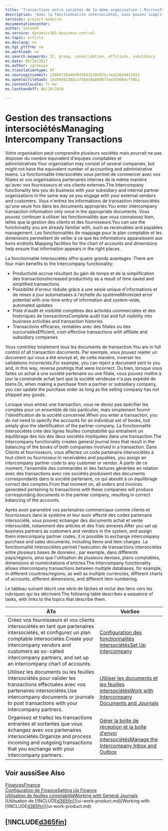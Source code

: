 ```yaml
---
title: "Transactions entre sociétés de la même organisation | Microsoft Docs"
description: "Avec la fonctionnalité intersociétés, vous pouvez simplifier les processus et les transactions entre sociétés appartenant à la même organisation."
services: project-madeira
documentationcenter: 
author: SorenGP
ms.service: dynamics365-business-central
ms.topic: article
ms.devlang: na
ms.tgt_pltfrm: na
ms.workload: na
ms.search.keywords: IC, group, consolidation, affiliate, subsidiary
ms.date: 06/20/2017
ms.author: sgroespe
ms.translationtype: HT
ms.sourcegitcommit: 2286b728a464943841b192031cfea13644441013
ms.openlocfilehash: 2ed5694236bc1f4b6c0ab0d077ae57b08ecff8b1
ms.contentlocale: fr-be
ms.lasthandoff: 06/28/2018

---
```

# <a name="managing-intercompany-transactions"></a><span data-ttu-id="99f0e-103">Gestion des transactions intersociétés</span><span class="sxs-lookup"><span data-stu-id="99f0e-103">Managing Intercompany Transactions</span></span>
<span data-ttu-id="99f0e-104">Votre organisation peut comprendre plusieurs sociétés mais pourrait ne pas disposer du nombre équivalent d'équipes comptables et administratives.</span><span class="sxs-lookup"><span data-stu-id="99f0e-104">Your organization may consist of several companies, but might not have the equivalent number of accounting and administrative teams.</span></span> <span data-ttu-id="99f0e-105">La fonctionnalité Intersociétés vous permet de commercer avec vos filiales et vos organisations partenaires internes de la même manière qu'avec vos fournisseurs et vos clients externes.</span><span class="sxs-lookup"><span data-stu-id="99f0e-105">The Intercompany functionality lets you do business with your subsidiary and internal partner organizations in the same way as you engage with your external vendors and customers.</span></span> <span data-ttu-id="99f0e-106">Vous n'entrez les informations de transaction intersociétés qu'une seule fois dans les documents appropriés.</span><span class="sxs-lookup"><span data-stu-id="99f0e-106">You enter intercompany transaction information only once in the appropriate documents.</span></span> <span data-ttu-id="99f0e-107">Vous pouvez continuer à utiliser les fonctionnalités que vous connaissez bien, telles que la gestion des clients et des fournisseurs.</span><span class="sxs-lookup"><span data-stu-id="99f0e-107">You can use the functionality you are already familiar with, such as receivables and payables management.</span></span> <span data-ttu-id="99f0e-108">Les fonctionnalités de mappage pour le plan comptable et les dimensions permettent de veiller à ce que les informations apparaissent aux bons endroits.</span><span class="sxs-lookup"><span data-stu-id="99f0e-108">Mapping facilities for the chart of accounts and dimensions help ensure that information appears in the right places.</span></span>  

<span data-ttu-id="99f0e-109">La fonctionnalité Intersociétés offre quatre grands avantages :</span><span class="sxs-lookup"><span data-stu-id="99f0e-109">There are four main benefits to the Intercompany functionality:</span></span>  

- <span data-ttu-id="99f0e-110">Productivité accrue résultant du gain de temps et de la simplification des transactions</span><span class="sxs-lookup"><span data-stu-id="99f0e-110">Increased productivity as a result of time saved and simplified transactions</span></span>  
- <span data-ttu-id="99f0e-111">Possibilité d'erreur réduite grâce à une saisie unique d'informations et de mises à jour automatisées à l'échelle du système</span><span class="sxs-lookup"><span data-stu-id="99f0e-111">Minimized error potential with one-time entry of information and system-wide, automated updates</span></span>  
- <span data-ttu-id="99f0e-112">Piste d'audit et visibilité complètes des activités commerciales et des historiques de transactions</span><span class="sxs-lookup"><span data-stu-id="99f0e-112">Complete audit trail and full visibility into business activities and transaction histories</span></span>  
- <span data-ttu-id="99f0e-113">Transactions efficaces, rentables avec des filiales ou des succursales</span><span class="sxs-lookup"><span data-stu-id="99f0e-113">Efficient, cost-effective transactions with affiliate and subsidiary companies</span></span>  

<span data-ttu-id="99f0e-114">Vous contrôlez totalement tous les documents de transaction.</span><span class="sxs-lookup"><span data-stu-id="99f0e-114">You are in full control of all transaction documents.</span></span> <span data-ttu-id="99f0e-115">Par exemple, vous pouvez rejeter un document qui vous a été envoyé et, de cette manière, inverser les validations incorrectes.</span><span class="sxs-lookup"><span data-stu-id="99f0e-115">For example, you can reject a document sent to you and, in this way, reverse postings that were incorrect.</span></span> <span data-ttu-id="99f0e-116">Ou bien, lorsque vous faites un achat à une société partenaire ou une filiale, vous pouvez mettre à jour la commande achat tant que la société vendeuse n'a pas expédié de biens.</span><span class="sxs-lookup"><span data-stu-id="99f0e-116">Or, when making a purchase from a partner or subsidiary company, you can update the purchase order as long as the selling company has not shipped any goods.</span></span>  

<span data-ttu-id="99f0e-117">Lorsque vous entrez une transaction, vous ne devez pas spécifier les comptes pour un ensemble de lois particulier, mais simplement fournir l'identification de la société concernée.</span><span class="sxs-lookup"><span data-stu-id="99f0e-117">When you enter a transaction, you do not need to specify the accounts for an individual set of books, but simply give the identification of the partner company.</span></span> <span data-ttu-id="99f0e-118">La fonctionnalité Intersociétés crée des lignes feuilles comptabilité qui entraînent un équilibrage des lois des deux sociétés impliquées dans une transaction.</span><span class="sxs-lookup"><span data-stu-id="99f0e-118">The Intercompany functionality creates general journal lines that result in the balancing of the books of both companies involved in a transaction.</span></span> <span data-ttu-id="99f0e-119">Dans Clients et fournisseurs, vous affectez un code partenaire intersociétés à tout client ou fournisseur.</span><span class="sxs-lookup"><span data-stu-id="99f0e-119">In receivables and payables, you assign an intercompany partner code to any customer or vendor.</span></span> <span data-ttu-id="99f0e-120">À partir de ce moment, l'ensemble des commandes et des factures générées en relation avec des transactions avec ces sociétés produisent des documents correspondants dans la société partenaire, ce qui aboutit à un équilibrage correct des comptes.</span><span class="sxs-lookup"><span data-stu-id="99f0e-120">From that moment on, all orders and invoices generated pertaining to transactions with these companies will produce corresponding documents in the partner company, resulting in correct balancing of the accounts.</span></span>  

 <span data-ttu-id="99f0e-121">Après avoir paramétré vos partenaires commerciaux comme clients et fournisseurs dans le système et leur avoir affecté des codes partenaire intersociété, vous pouvez échanger des documents achat et vente intersociété, notamment des articles et des frais annexes.</span><span class="sxs-lookup"><span data-stu-id="99f0e-121">After you set up business partners as customers and vendors in the system, and assign them intercompany partner codes, it is possible to exchange intercompany purchase and sales documents, including items and item charges.</span></span> <span data-ttu-id="99f0e-122">La fonctionnalité Intersociétés permet l'exécution de transactions intersociétés entre plusieurs bases de données ; par exemple, dans différents pays/régions, ainsi que l'utilisation de plusieurs devises, plans comptables, dimensions et numérotations d'articles.</span><span class="sxs-lookup"><span data-stu-id="99f0e-122">The Intercompany functionality allows intercompany transactions between multiple databases, for example, in different countries/regions, as well as multiple currencies, different charts of accounts, different dimensions, and different item numbering.</span></span>  

<span data-ttu-id="99f0e-123">Le tableau suivant décrit une série de tâches et inclut des liens vers les rubriques qui les décrivent.</span><span class="sxs-lookup"><span data-stu-id="99f0e-123">The following table describes a sequence of tasks, with links to the topics that describe them.</span></span>

 |<span data-ttu-id="99f0e-124">À</span><span class="sxs-lookup"><span data-stu-id="99f0e-124">To</span></span> |<span data-ttu-id="99f0e-125">Voir</span><span class="sxs-lookup"><span data-stu-id="99f0e-125">See</span></span>|
 |---|---|
 |<span data-ttu-id="99f0e-126">Créez vos fournisseurs et vos clients intersociétés en tant que partenaires intersociétés, et configurez un plan comptable intersociétés.</span><span class="sxs-lookup"><span data-stu-id="99f0e-126">Create your intercompany vendors and customers as so-called intercompany partners, and set up an intercompany chart of accounts.</span></span>|[<span data-ttu-id="99f0e-127">Configuration des fonctionnalités intersociétés</span><span class="sxs-lookup"><span data-stu-id="99f0e-127">Set Up Intercompany</span></span>](intercompany-how-setup.md)|
 |<span data-ttu-id="99f0e-128">Utilisez les documents ou les feuilles intersociétés pour valider les transactions effectuées avec vos partenaires intersociétés.</span><span class="sxs-lookup"><span data-stu-id="99f0e-128">Use intercompany documents or journals to post transactions with your intercompany partners.</span></span>|[<span data-ttu-id="99f0e-129">Utiliser les documents et les feuilles intersociétés</span><span class="sxs-lookup"><span data-stu-id="99f0e-129">Work with Intercompany Documents and Journals</span></span>](intercompany-how-work-documents-journals.md)|
 |<span data-ttu-id="99f0e-130">Organisez et traitez les transactions entrantes et sortantes que vous échangez avec vos partenaires intersociétés.</span><span class="sxs-lookup"><span data-stu-id="99f0e-130">Organize and process incoming and outgoing transactions that you exchange with your intercompany partners.</span></span>|[<span data-ttu-id="99f0e-131">Gérer la boîte de réception et la boîte d'envoi intersociétés</span><span class="sxs-lookup"><span data-stu-id="99f0e-131">Manage the Intercompany Inbox and Outbox</span></span>](intercompany-how-manage-intercompany-inbox.md)|

## <a name="see-also"></a><span data-ttu-id="99f0e-132">Voir aussi</span><span class="sxs-lookup"><span data-stu-id="99f0e-132">See Also</span></span>
[<span data-ttu-id="99f0e-133">Finances</span><span class="sxs-lookup"><span data-stu-id="99f0e-133">Finance</span></span>](finance.md)  
[<span data-ttu-id="99f0e-134">Configuration de Finance</span><span class="sxs-lookup"><span data-stu-id="99f0e-134">Setting Up Finance</span></span>](finance-setup-finance.md)  
[<span data-ttu-id="99f0e-135">Utilisation de feuilles comptabilité</span><span class="sxs-lookup"><span data-stu-id="99f0e-135">Working with General Journals</span></span>](ui-work-general-journals.md)  
<span data-ttu-id="99f0e-136">[Utilisation de [!INCLUDE[d365fin](includes/d365fin_md.md)]](ui-work-product.md)</span><span class="sxs-lookup"><span data-stu-id="99f0e-136">[Working with [!INCLUDE[d365fin](includes/d365fin_md.md)]](ui-work-product.md)</span></span>

## [!INCLUDE[d365fin](includes/free_trial_md.md)]  
 

